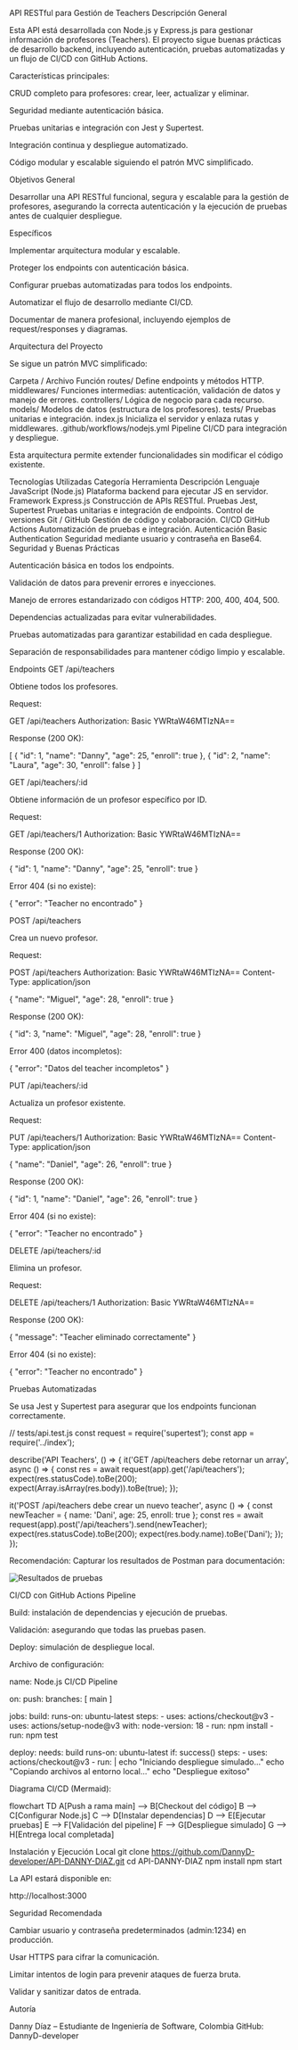 API RESTful para Gestión de Teachers
Descripción General

Esta API está desarrollada con Node.js y Express.js para gestionar información de profesores (Teachers).
El proyecto sigue buenas prácticas de desarrollo backend, incluyendo autenticación, pruebas automatizadas y un flujo de CI/CD con GitHub Actions.

Características principales:

CRUD completo para profesores: crear, leer, actualizar y eliminar.

Seguridad mediante autenticación básica.

Pruebas unitarias e integración con Jest y Supertest.

Integración continua y despliegue automatizado.

Código modular y escalable siguiendo el patrón MVC simplificado.

Objetivos
General

Desarrollar una API RESTful funcional, segura y escalable para la gestión de profesores, asegurando la correcta autenticación y la ejecución de pruebas antes de cualquier despliegue.

Específicos

Implementar arquitectura modular y escalable.

Proteger los endpoints con autenticación básica.

Configurar pruebas automatizadas para todos los endpoints.

Automatizar el flujo de desarrollo mediante CI/CD.

Documentar de manera profesional, incluyendo ejemplos de request/responses y diagramas.

Arquitectura del Proyecto

Se sigue un patrón MVC simplificado:

Carpeta / Archivo	Función
routes/	Define endpoints y métodos HTTP.
middlewares/	Funciones intermedias: autenticación, validación de datos y manejo de errores.
controllers/	Lógica de negocio para cada recurso.
models/	Modelos de datos (estructura de los profesores).
tests/	Pruebas unitarias e integración.
index.js	Inicializa el servidor y enlaza rutas y middlewares.
.github/workflows/nodejs.yml	Pipeline CI/CD para integración y despliegue.

Esta arquitectura permite extender funcionalidades sin modificar el código existente.

Tecnologías Utilizadas
Categoría	Herramienta	Descripción
Lenguaje	JavaScript (Node.js)	Plataforma backend para ejecutar JS en servidor.
Framework	Express.js	Construcción de APIs RESTful.
Pruebas	Jest, Supertest	Pruebas unitarias e integración de endpoints.
Control de versiones	Git / GitHub	Gestión de código y colaboración.
CI/CD	GitHub Actions	Automatización de pruebas e integración.
Autenticación	Basic Authentication	Seguridad mediante usuario y contraseña en Base64.
Seguridad y Buenas Prácticas

Autenticación básica en todos los endpoints.

Validación de datos para prevenir errores e inyecciones.

Manejo de errores estandarizado con códigos HTTP: 200, 400, 404, 500.

Dependencias actualizadas para evitar vulnerabilidades.

Pruebas automatizadas para garantizar estabilidad en cada despliegue.

Separación de responsabilidades para mantener código limpio y escalable.

Endpoints
GET /api/teachers

Obtiene todos los profesores.

Request:

GET /api/teachers
Authorization: Basic YWRtaW46MTIzNA==


Response (200 OK):

[
  { "id": 1, "name": "Danny", "age": 25, "enroll": true },
  { "id": 2, "name": "Laura", "age": 30, "enroll": false }
]

GET /api/teachers/:id

Obtiene información de un profesor específico por ID.

Request:

GET /api/teachers/1
Authorization: Basic YWRtaW46MTIzNA==


Response (200 OK):

{ "id": 1, "name": "Danny", "age": 25, "enroll": true }


Error 404 (si no existe):

{ "error": "Teacher no encontrado" }

POST /api/teachers

Crea un nuevo profesor.

Request:

POST /api/teachers
Authorization: Basic YWRtaW46MTIzNA==
Content-Type: application/json

{
  "name": "Miguel",
  "age": 28,
  "enroll": true
}


Response (200 OK):

{ "id": 3, "name": "Miguel", "age": 28, "enroll": true }


Error 400 (datos incompletos):

{ "error": "Datos del teacher incompletos" }

PUT /api/teachers/:id

Actualiza un profesor existente.

Request:

PUT /api/teachers/1
Authorization: Basic YWRtaW46MTIzNA==
Content-Type: application/json

{
  "name": "Daniel",
  "age": 26,
  "enroll": true
}


Response (200 OK):

{ "id": 1, "name": "Daniel", "age": 26, "enroll": true }


Error 404 (si no existe):

{ "error": "Teacher no encontrado" }

DELETE /api/teachers/:id

Elimina un profesor.

Request:

DELETE /api/teachers/1
Authorization: Basic YWRtaW46MTIzNA==


Response (200 OK):

{ "message": "Teacher eliminado correctamente" }


Error 404 (si no existe):

{ "error": "Teacher no encontrado" }

Pruebas Automatizadas

Se usa Jest y Supertest para asegurar que los endpoints funcionan correctamente.

// tests/api.test.js
const request = require('supertest');
const app = require('../index');

describe('API Teachers', () => {
  it('GET /api/teachers debe retornar un array', async () => {
    const res = await request(app).get('/api/teachers');
    expect(res.statusCode).toBe(200);
    expect(Array.isArray(res.body)).toBe(true);
  });

  it('POST /api/teachers debe crear un nuevo teacher', async () => {
    const newTeacher = { name: 'Dani', age: 25, enroll: true };
    const res = await request(app).post('/api/teachers').send(newTeacher);
    expect(res.statusCode).toBe(200);
    expect(res.body.name).toBe('Dani');
  });
});


Recomendación: Capturar los resultados de Postman para documentación:

![Resultados de pruebas](./imagenes/tests_postman.png)

CI/CD con GitHub Actions
Pipeline

Build: instalación de dependencias y ejecución de pruebas.

Validación: asegurando que todas las pruebas pasen.

Deploy: simulación de despliegue local.

Archivo de configuración:

name: Node.js CI/CD Pipeline

on:
  push:
    branches: [ main ]

jobs:
  build:
    runs-on: ubuntu-latest
    steps:
      - uses: actions/checkout@v3
      - uses: actions/setup-node@v3
        with:
          node-version: 18
      - run: npm install
      - run: npm test

  deploy:
    needs: build
    runs-on: ubuntu-latest
    if: success()
    steps:
      - uses: actions/checkout@v3
      - run: |
          echo "Iniciando despliegue simulado..."
          echo "Copiando archivos al entorno local..."
          echo "Despliegue exitoso"


Diagrama CI/CD (Mermaid):

flowchart TD
    A[Push a rama main] --> B[Checkout del código]
    B --> C[Configurar Node.js]
    C --> D[Instalar dependencias]
    D --> E[Ejecutar pruebas]
    E --> F[Validación del pipeline]
    F --> G[Despliegue simulado]
    G --> H[Entrega local completada]

Instalación y Ejecución Local
git clone https://github.com/DannyD-developer/API-DANNY-DIAZ.git
cd API-DANNY-DIAZ
npm install
npm start


La API estará disponible en:

http://localhost:3000

Seguridad Recomendada

Cambiar usuario y contraseña predeterminados (admin:1234) en producción.

Usar HTTPS para cifrar la comunicación.

Limitar intentos de login para prevenir ataques de fuerza bruta.

Validar y sanitizar datos de entrada.

Autoría

Danny Díaz – Estudiante de Ingeniería de Software, Colombia
GitHub: DannyD-developer
